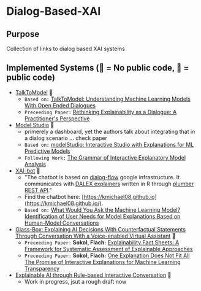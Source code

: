 # Dialog-Based-XAI

## Purpose
Collection of links to dialog based XAI systems

## Implemented Systems (🔐 = No public code, 👐 = public code)

- [TalkToModel](https://github.com/dylan-slack/TalkToModel) 👐
    - `Based on:` [TalkToModel: Understanding Machine Learning Models With Open Ended Dialogues](http://arxiv.org/abs/2207.04154)
    - `Preceeding Paper:` [Rethinking Explainability as a Dialogue: A Practitioner's Perspective](https://arxiv.org/pdf/2207.04154.pdf)
- [Model Studio](https://github.com/ModelOriented/modelStudio) 👐
    - primerely a dashboard, yet the authors talk about integrating that in a dialog scenario ... check paper 
    - `Based on:` [modelStudio: Interactive Studio with Explanations for
ML Predictive Models](https://www.theoj.org/joss-papers/joss.01798/10.21105.joss.01798.pdf)
    - `Following Work:` [The Grammar of Interactive Explanatory Model Analysis](https://arxiv.org/abs/2005.00497)
- [XAI-bot](https://github.com/ModelOriented/xaibot/blob/master/xaibot2.gif) 👐
    - "The chatbot is based on [dialog-flow](https://dialogflow.com/) google infrastructure. It communicates with [DALEX explainers](https://github.com/pbiecek/DALEX/) written in R through [plumber REST API](https://www.rplumber.io/docs/rendering-and-output.html)."
    - Find the chatbot here: [https://kmichael08.github.io](https://kmichael08.github.io/).
    - `Based on:` [What Would You Ask the Machine Learning Model? Identification of User Needs for Model Explanations Based on Human-Model Conversations](https://arxiv.org/abs/2002.05674)
- [Glass-Box: Explaining AI Decisions With Counterfactual Statements Through Conversation With a Voice-enabled Virtual Assistant](https://www.ijcai.org/proceedings/2018/0865.pdf) 🔐
    - `Preceeding Paper:` **Sokol, Flach:** [Explainability Fact Sheets: A Framework for Systematic Assessment of Explainable Approaches](https://arxiv.org/abs/1912.05100)
    - `Preceeding Paper:` **Sokol, Flach:** [One Explanation Does Not Fit All The Promise of Interactive Explanations for Machine Learning Transparency](https://arxiv.org/abs/2001.09734)
- [Explainable AI through Rule-based Interactive Conversation](http://ceur-ws.org/Vol-2578/ETMLP3.pdf) 🔐
    - Work in progress, jsut a rough draft now
